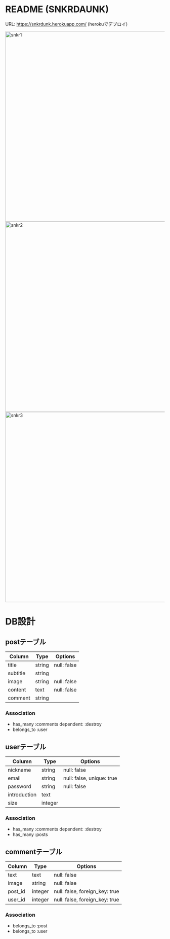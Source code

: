 # README (SNKRDAUNK)

URL: https://snkrdunk.herokuapp.com/
(herokuでデプロイ)

<img width="600" alt="snkr1" src="https://user-images.githubusercontent.com/57933144/73604734-e1b1cd80-45d8-11ea-8b20-a413c5edb400.png">


<img width="600" alt="snkr2" src="https://user-images.githubusercontent.com/57933144/73604736-e9717200-45d8-11ea-9b0f-1aea65a0535d.png">


<img width="600" alt="snkr3" src="https://user-images.githubusercontent.com/57933144/73604738-f1311680-45d8-11ea-8340-cfa3d39deeb4.png">




# DB設計
<!-- postは運営が出品していく形になっている -->
## postテーブル
|Column|Type|Options|
|------|----|-------|
|title|string|null: false|
|subtitle|string|
|image|string|null: false|
|content|text|null: false|
|comment|string|
### Association
- has_many :comments dependent: :destroy
- belongs_to :user

## userテーブル
|Column|Type|Options|
|------|----|-------|
|nickname|string|null: false|
|email|string|null: false, unique: true|
|password|string|null: false|
|introduction|text|
|size|integer|
### Association
- has_many :comments dependent: :destroy
- has_many :posts
<!-- - has_many :likes dependent: :destroy -->

## commentテーブル
|Column|Type|Options|
|------|----|-------|
|text|text|null: false|
|image|string|null: false|
|post_id|integer|null: false, foreign_key: true|
|user_id|integer|null: false, foreign_key: true|
### Association
- belongs_to :post
- belongs_to :user

<!-- likeテーブルとネストcommentテーブルができそうなら追加する！ -->



